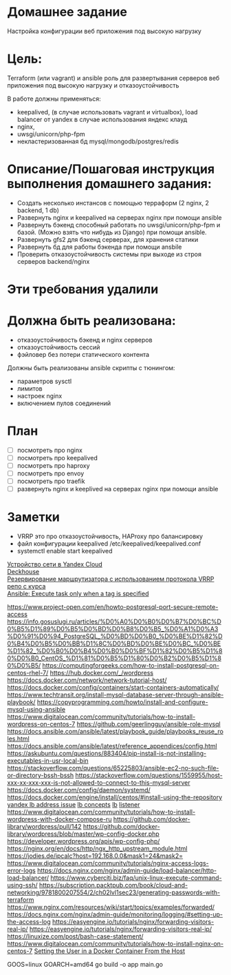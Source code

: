 # Домашнее задание

Настройка конфигурации веб приложения под высокую нагрузку

# Цель:

Terraform (или vagrant) и ansible роль для развертывания серверов веб приложения под высокую нагрузку и отказоустойчивость

В работе должны применяться:

- keepalived, (в случае использовать vagrant и virtualbox), load balancer от yandex в случае использования яндекс клауд
- nginx,
- uwsgi/unicorn/php-fpm
- некластеризованная бд mysql/mongodb/postgres/redis

# Описание/Пошаговая инструкция выполнения домашнего задания:

- Создать несколько инстансов с помощью терраформ (2 nginx, 2 backend, 1 db)
- Развернуть nginx и keepalived на серверах nginx при помощи ansible
- Развернуть бэкенд способный работать по uwsgi/unicorn/php-fpm и базой. (Можно взять что нибудь из Django) при помощи ansible.
- Развернуть gfs2 для бэкенд серверах, для хранения статики
- Развернуть бд для работы бэкенда при помощи ansbile
- Проверить отказоустойчивость системы при выходе из строя серверов backend/nginx

# Эти требования удалили

# Должна быть реализована:

- отказоустойчивость бэкенд и nginx серверов
- отказоустойчивость сессий
- фэйловер без потери статического контента

Должны быть реализованы ansible скрипты с тюнингом:
- параметров sysctl
- лимитов
- настроек nginx
- включением пулов соединений

# План

- [ ] посмотреть про nginx
- [ ] посмотреть про keepalived
- [ ] посмотреть про haproxy
- [ ] посмотреть про envoy
- [ ] посмотреть про traefik
- [ ] развернуть nginx и keeplived на серверах nginx при помощи ansible

# Заметки

- VRRP это про отказоустойчивость, HAProxy про балансировку
- файл конфигурации keepalived /etc/keepalived/keepalived.conf
- systemctl enable start keepalived

[Устройство сети в Yandex Cloud](https://cloud.yandex.ru/docs/overview/concepts/network)  
[Deckhouse](https://deckhouse.ru/documentation/v1/modules/450-keepalived/examples.html)  
[Резервирование маршрутизатора с использованием протокола VRRP](https://procloud.ru/blog/cases/rezervirovanie-marshrutizatora-s-ispolzovaniem-protokola-vrrp/)  
[репо с курса](https://github.com/Nickmob/vagrant-ansible-haproxy-keepalived)  
[Ansible: Execute task only when a tag is specified](https://serverfault.com/questions/623634/ansible-execute-task-only-when-a-tag-is-specified)

https://www.project-open.com/en/howto-postgresql-port-secure-remote-access
https://info.gosuslugi.ru/articles/%D0%A0%D0%B0%D0%B7%D0%BC%D0%B5%D1%89%D0%B5%D0%BD%D0%B8%D0%B5_%D0%A1%D0%A3%D0%91%D0%94_PostgreSQL_%D0%BD%D0%B0_%D0%BE%D1%82%D0%B4%D0%B5%D0%BB%D1%8C%D0%BD%D0%BE%D0%BC_%D0%BE%D1%82_%D0%B0%D0%B4%D0%B0%D0%BF%D1%82%D0%B5%D1%80%D0%B0_CentOS_%D1%81%D0%B5%D1%80%D0%B2%D0%B5%D1%80%D0%B5/
https://computingforgeeks.com/how-to-install-postgresql-on-centos-rhel-7/
https://hub.docker.com/_/wordpress
https://docs.docker.com/network/network-tutorial-host/
https://docs.docker.com/config/containers/start-containers-automatically/
https://www.techtransit.org/install-mysql-database-server-through-ansible-playbook/
https://copyprogramming.com/howto/install-and-configure-mysql-using-ansible
https://www.digitalocean.com/community/tutorials/how-to-install-wordpress-on-centos-7
https://github.com/geerlingguy/ansible-role-mysql
https://docs.ansible.com/ansible/latest/playbook_guide/playbooks_reuse_roles.html
https://docs.ansible.com/ansible/latest/reference_appendices/config.html
https://askubuntu.com/questions/883404/pip-install-is-not-installing-executables-in-usr-local-bin
https://stackoverflow.com/questions/65225803/ansible-ec2-no-such-file-or-directory-bssh-bssh
https://stackoverflow.com/questions/1559955/host-xxx-xx-xxx-xxx-is-not-allowed-to-connect-to-this-mysql-server
https://docs.docker.com/config/daemon/systemd/
https://docs.docker.com/engine/install/centos/#install-using-the-repository
[yandex lb address issue](https://github.com/yandex-cloud/terraform-provider-yandex/issues/114)
[lb concepts](https://cloud.yandex.ru/docs/network-load-balancer/concepts/listener)
[lb](https://terraform-provider.yandexcloud.net//Resources/lb_network_load_balancer)
[listener](https://cloud.yandex.com/en-ru/docs/network-load-balancer/concepts/listener)
https://www.digitalocean.com/community/tutorials/how-to-install-wordpress-with-docker-compose-ru
https://github.com/docker-library/wordpress/pull/142
https://github.com/docker-library/wordpress/blob/master/wp-config-docker.php
https://developer.wordpress.org/apis/wp-config-php/
https://nginx.org/en/docs/http/ngx_http_upstream_module.html
https://jodies.de/ipcalc?host=192.168.0.0&mask1=24&mask2=
https://www.digitalocean.com/community/tutorials/nginx-access-logs-error-logs
https://docs.nginx.com/nginx/admin-guide/load-balancer/http-load-balancer/
https://www.cyberciti.biz/faq/unix-linux-execute-command-using-ssh/
https://subscription.packtpub.com/book/cloud-and-networking/9781800207554/2/ch02lvl1sec23/generating-passwords-with-terraform
https://www.nginx.com/resources/wiki/start/topics/examples/forwarded/
https://docs.nginx.com/nginx/admin-guide/monitoring/logging/#setting-up-the-access-log
https://easyengine.io/tutorials/nginx/forwarding-visitors-real-ip/
https://easyengine.io/tutorials/nginx/forwarding-visitors-real-ip/
https://linuxize.com/post/bash-case-statement/
https://www.digitalocean.com/community/tutorials/how-to-install-nginx-on-centos-7
[Setting the User in a Docker Container From the Host](https://www.baeldung.com/linux/docker-set-user-container-host)

GOOS=linux GOARCH=amd64 go build -o app main.go
